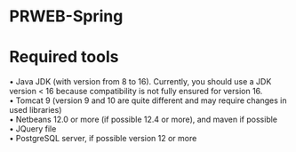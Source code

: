 # PRWEB-Spring

<h1> Required tools </h1>
• Java JDK (with version from 8 to 16). Currently, you should use a JDK version < 16 because
compatibility is not fully ensured for version 16.
</br>
• Tomcat 9 (version 9 and 10 are quite different and may require changes in used libraries)
</br>
• Netbeans 12.0 or more (if possible 12.4 or more), and maven if possible
</br>
• JQuery file
</br>
• PostgreSQL server, if possible version 12 or more
</br>
